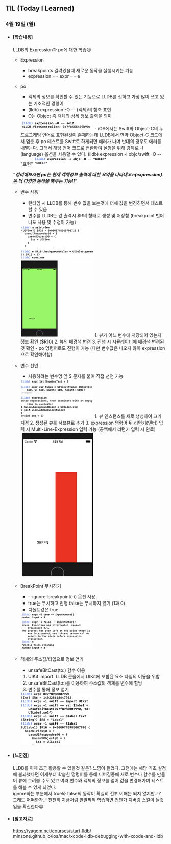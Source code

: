 ## TIL (Today I Learned)

### 4월 19일 (월)

- #### [학습내용]

  LLDB의 Expression과 po에 대한 학습😃

  - Expression
    - breakpoints 걸려있을때 새로운 동작을 실행시키는 기능
    - expression == expr == e

  - po
    - 객체의 정보를 확인할 수 있는 기능으로 LLDB를 접하고 가장 많이 쓰고 있는 기초적인 명령어
    - (lldb) expression -O -- (객체)의 함축 표현
    - O는 Object 즉 객체의 상세 정보 출력을 의미   
    <img src = "https://github.com/GREENOVER/Today-I-Learned/blob/master/Image/lldb_8.png" width="50%" height="50%">       
    - iOS에서는 Swift와 Object-C의 두 프로그래밍 언어로 표현된것이 존재하는데 LLDB에서 만약 Object-C 코드에서 멈춘 후 po 테스트를 Swift로 하게되면 에러가 나며 반대의 경우도 에러를 내뱉는다. 그래서 해당 언어 코드로 변환하여 실행을 위해 강제로 -l (language) 옵션을 사용할 수 있다. (lldb) expression -l objc/swift -O -- "표현"      
    <img src = "https://github.com/GREENOVER/Today-I-Learned/blob/master/Image/lldb_9.png" width="50%" height="50%">    
    
  
  **_"정리해보자면 po는 현재 객체정보 출력에 대한 요약을 나타내고 e(expression)은 더 다양한 동작을 해주는 기능!!"_**
  
  - 변수 사용
    - 런타임 시 LLDB를 통해 변수 값을 보는것에 더해 값을 변경하면서 테스트할 수 있음
    - 변수를 LLDB는 값 출력시 $R의 형태로 생성 및 저장함 (breakpoint 벗어나도 사용 및 수정이 가능)   
    <img src = "https://github.com/GREENOVER/Today-I-Learned/blob/master/Image/lldb_10.png" width="50%" height="50%">   
    1. 뷰가 어느 변수에 저장되어 있는지 정보 확인 ($R10)
    2. 뷰의 배경색 변경
    3. 진행 시 시뮬레이터에 배경색 변경된것 확인
    - po 명령어로도 진행이 가능 (다만 변수값은 나오지 않아 expression으로 확인해야함)

  - 변수 선언
    - 사용하려는 변수명 앞 $ 문자를 붙여 직접 선언 가능   
    <img src = "https://github.com/GREENOVER/Today-I-Learned/blob/master/Image/lldb_11.png" width="50%" height="50%">   
    1. 뷰 인스턴스를 새로 생성하여 크기 지정
    2. 생성된 뷰를 서브뷰로 추가
    3. expression 명령어 뒤 리턴키(엔터) 입력 시 Multi-Line-Expression 입력 가능 (공백에서 리턴키 입력 시 완료)   
    <img src = "https://github.com/GREENOVER/Today-I-Learned/blob/master/Image/lldb_12.png" width="50%" height="50%">   
    
  - BreakPoint 무시하기
    - --ignore-breakpoint(-i) 옵션 사용
    - true는 무시하고 진행 false는 무시하지 않기 (1과 0)
    - 디폴트값은 true   
    <img src = "https://github.com/GREENOVER/Today-I-Learned/blob/master/Image/lldb_14.png" width="50%" height="50%">   
    
  - 객체의 주소값/타입으로 정보 얻기
    - unsafeBitCast(to:) 함수 이용
    1. UIKit import: LLDB 콘솔에서 UIKit에 포함된 요소 타입의 이용을 위함
    2. unsafeBitCast(to:)를 이용하여 주소값의 객체를 변수에 할당
    3. 변수를 통해 정보 얻기   
    <img src = "https://github.com/GREENOVER/Today-I-Learned/blob/master/Image/lldb_13.png" width="50%" height="50%">   
  


- #### [느낀점]
  
  LLDB를 이제 조금 활용할 수 있을것 같은? 느낌이 들었다. 그전에는 해당 기초 설정에 불과했다면 이제부터 학습한 명령어를 통해 디버깅중에 새로 변수나 함수를 만들어 뷰에 그려볼 수도 있고 여러 변수와 객체의 정보를 얻어 값을 변경해가며 테스트를 해볼 수 있게 되었다.   
  ignore하는 부분에서 true와 false의 동작이 확실히 전부 이해는 되지 않지만..!? 그래도 어떠한가..! 천천히 지금처럼 한발짝씩 학습하면 언젠가 디버깅 스킬이 늘것임을 확신한다😁    
  
  
  
- #### [참고자료]
  https://yagom.net/courses/start-lldb/   
  minsone.github.io/ios/mac/xcode-lldb-debugging-with-xcode-and-lldb
